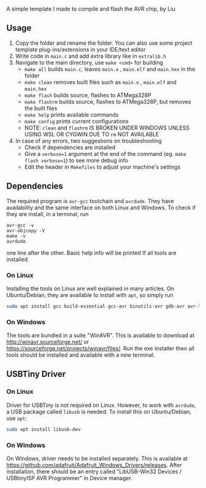 A simple template I made to compile and flash the AVR chip, by Liu

## Usage

1. Copy the folder and rename the folder. You can also use some project template plug-ins/extensions in your IDE/text editor
2. Write code in `main.c` and add extra library like in `extralib.h`
3. Navigate to the main directory, use `make <cmd>` for building
   - `make all` builds `main.c`, leaves `main.o` , `main.elf` and `main.hex` in the folder
   - `make clean` removes built files such as `main.o` , `main.elf` and `main.hex`
   - `make flash` builds source, flashes to ATMega328P
   - `make flashrm` builds source, flashes to ATMega328P, but removes the built files
   - `make help` prints available commands
   - `make config` prints current configurations
   - NOTE: `clean` and `flashrm` IS BROKEN UNDER WINDOWS UNLESS USING WSL OR CYGWIN DUE TO `rm` NOT AVAILABLE
4. In case of any errors, two suggestions on troubleshooting
   - Check if dependencies are installed
   - Give a `verbose=1` argument at the end of the command (eg. `make flash verbose=1`) to see more debug info
   - Edit the header in `Makefiles` to adjust your machine's settings

## Dependencies

The required program is `avr-gcc` toolchain and `avrdude`. They have availability and the same interface on both Linux and Windows. To check if they are install, in a terminal, run
```
avr-gcc -v
avr-objcopy -V
make -v
avrdude
```

one line after the other. Basic help info will be printed If all tools are installed. 

### On Linux

Installing the tools on Linux are well explained in many articles. On Ubuntu/Debian, they are  available to install with `apt`, so simply run

```bash
sudo apt install gcc build-essential gcc-avr binutils-avr gdb-avr avr-libc avrdude
```

### On Windows

The tools are bundled in a suite "WinAVR". This is available to download at http://winavr.sourceforge.net/ or https://sourceforge.net/projects/winavr/files/. Run the exe installer then all tools should be installed and available with a new terminal.



## USBTiny Driver

### On Linux

Driver for USBTiny is not required on Linux. However, to work with `avrdude`, a USB package called `libusb` is needed. To install this on Ubuntu/Debian, use `apt`:

```bash
sudo apt install libusb-dev
```

### On Windows

On Windows, driver needs to be installed separately. This is available at https://github.com/adafruit/Adafruit_Windows_Drivers/releases. After installation, there should be an entry called "LibUSB-Win32 Devices / USBtinyISP AVR Programmer" in Device manager. 